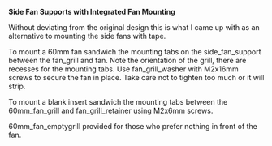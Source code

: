 <B>Side Fan Supports with Integrated Fan Mounting</B>

Without deviating from the original design this is what I came up with as an alternative to mounting the side fans with tape.

To mount a 60mm fan sandwich the mounting tabs on the side_fan_support between the fan_grill and fan.  Note the orientation of the grill, there are recesses for the mounting tabs.  Use fan_grill_washer with M2x16mm screws to secure the fan in place.  Take care not to tighten  too much or it will strip.



To mount a blank insert sandwich the mounting tabs between the 60mm_fan_grill and fan_grill_retainer using M2x6mm screws.

60mm_fan_emptygrill provided for those who prefer nothing in front of the fan.
